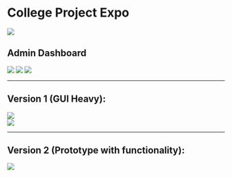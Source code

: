 <h1> College Project Expo </h1>


<a href="https://dypatiluniversitypune.edu.in/school-of-engineering-ambi.php" target="_blank"><img src="https://user-images.githubusercontent.com/67862935/206854002-9d9c4970-337b-4c08-897e-8558d0d5e97b.png"></a>
  
<h2>Admin Dashboard</h2>
<img src="https://user-images.githubusercontent.com/67862935/206853065-8171f1d9-acc9-4a1c-89ce-a3baac1d1efb.png">

<img src="https://user-images.githubusercontent.com/67862935/208075593-3992bee9-8f30-44b4-ba04-fc93c9781026.jpeg">

<img src="https://user-images.githubusercontent.com/67862935/208075556-1e515f59-1e65-4f1c-a7f7-f2c512fdcc05.jpeg">

<hr>

<h2>Version 1 (GUI Heavy):</h2>
<img src="https://user-images.githubusercontent.com/67862935/208077349-8eb90bb9-c76e-49af-9718-cafe2b50dd74.png">
<br>
<img src="https://user-images.githubusercontent.com/67862935/208077385-93b42dff-6233-436e-9a8a-28c4dfb7c1d1.png">

<hr>

<h2>Version 2 (Prototype with functionality):</h2>

<img src="https://user-images.githubusercontent.com/67862935/208077652-a343a823-1a31-48c8-aed2-7c97e83703e2.png">
